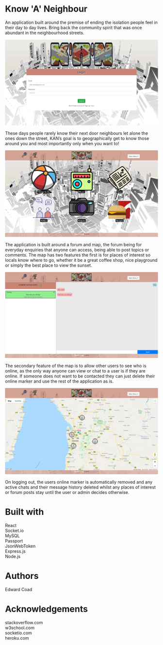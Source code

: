 # Know 'A' Neighbour

An application built around the premise of ending the isolation people feel in their day to day lives. Bring back the community spirit that was once abundant in the neighbourhood streets.

![login](client/public/assets/Screenshots/loginSS.png?raw=true "Login page")

These days people rarely know their next door neighbours let alone the ones down the street, KAN’s goal is to geographically get to know those around you and most importantly only when you want to!

![forum](client/public/assets/Screenshots/forumSS.png?raw=true "Forum page") 

The application is built around a forum and map, the forum being for everyday enquiries that anyone can access, being able to post topics or comments. The map has two features the first is for places of interest so locals know where to go, whether it be a great coffee shop, nice playground or simply the best place to view the sunset. 

![chat](client/public/assets/Screenshots/chatSS.png?raw=true "Chat page")

The secondary feature of the map is to allow other users to see who is online, as the only way anyone can view or chat to a user is if they are online. If someone does not want to be contacted they can just delete their online marker and use the rest of the application as is.

![map](client/public/assets/Screenshots/mapSS.png?raw=true "Map page") 

On logging out, the users online marker is automatically removed and any active chats and their message history deleted whilst any places of interest or forum posts stay until the user or admin decides otherwise.

# Built with
React\
Socket.io\
MySQL\
Passport\
JsonWebToken\
Express.js\
Node.js

# Authors
Edward Coad

# Acknowledgements
stackoverflow.com\
w3school.com\
socketio.com\
heroku.com